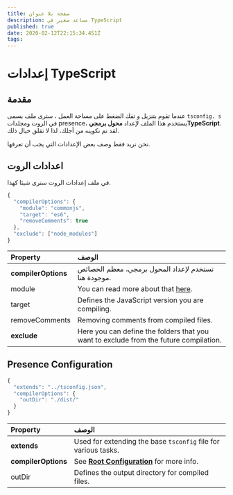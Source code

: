 ```yaml
---
title: صفحة بلا عنوان
description: مساعد صغير في TypeScript
published: true
date: 2020-02-12T22:15:34.451Z
tags:
---
```


# إعدادات TypeScript

## مقدمة

عندما تقوم بتنزيل و تفك الضغط على مساحة العمل ، سترى ملف يسمى `tsconfig. s` في الروت ومجلدات presence، يستخدم هذا الملف لإعداد **محول برمجيTypeScript**. لقد تم تكوينه من أجلك، لذا لا تقلق حيال ذلك.

نحن نريد فقط وصف بعض الإعدادات التي يجب أن تعرفها.

## اعدادات الروت

في ملف إعدادات الروت سترى شيئا كهذا.

```javascript
{
  "compilerOptions": {
    "module": "commonjs",
    "target": "es6",
    "removeComments": true
  },
  "exclude": ["node_modules"]
}
```

| Property            | الوصف                                                                                           |
|:------------------- |:----------------------------------------------------------------------------------------------- |
| **compilerOptions** | تستخدم لإعداد المحول برمجي، معظم الخصائص موجودة هنا.                                            |
| module              | You can read more about that [here](https://www.typescriptlang.org/docs/handbook/modules.html). |
| target              | Defines the JavaScript version you are compiling.                                               |
| removeComments      | Removing comments from compiled files.                                                          |
| **exclude**         | Here you can define the folders that you want to exclude from the future compilation.           |

## Presence Configuration

```javascript
{
  "extends": "../tsconfig.json",
  "compilerOptions": {
    "outDir": "./dist/"
  }
}
```

| Property            | الوصف                                                                                  |
|:------------------- |:-------------------------------------------------------------------------------------- |
| **extends**         | Used for extending the base `tsconfig` file for various tasks.                         |
| **compilerOptions** | See [**Root Configuration**](/dev/presence/tsconfig#root-configuration) for more info. |
| outDir              | Defines the output directory for compiled files.                                       |